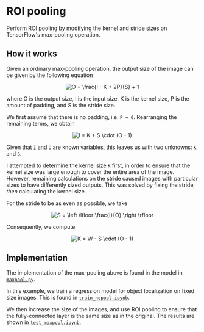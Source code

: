 # ROI pooling
Perform ROI pooling by modifying the kernel and stride sizes on TensorFlow's max-pooling operation.

## How it works
Given an ordinary max-pooling operation, the output size of the image can be given by the following equation
<p align="center">
	<img src="https://latex.codecogs.com/gif.latex?O%20%3D%20%5Cfrac%7BI%20-%20K%20&plus;%202P%7D%7BS%7D%20&plus;%201" title="O = \frac{I - K + 2P}{S} + 1" />
</p>

where O is the output size, I is the input size, K is the kernel size, P is the amount of padding, and S is the stride size.

We first assume that there is no padding, i.e. `P = 0`. Rearranging the remaining terms, we obtain
<p align="center">
	<img src="https://latex.codecogs.com/gif.latex?I%20%3D%20K%20&plus;%20S%20%5Ccdot%20%28O%20-%201%29" title="I = K + S \cdot (O - 1)" />
</p>

Given that `I` and `O` are known variables, this leaves us with two unknowns: `K` and `S`.

I attempted to determine the kernel size `K` first, in order to ensure that the kernel size was large enough to cover the entire area of the image. However, remaining calculations on the stride caused images with particular sizes to have differently sized outputs. This was solved by fixing the stride, _then_ calculating the kernel size.

For the stride to be as even as possible, we take
<p align="center">
	<img src="https://latex.codecogs.com/gif.latex?S%20%3D%20%5Cleft%20%5Clfloor%20%5Cfrac%7BI%7D%7BO%7D%20%5Cright%20%5Crfloor" title="S = \left \lfloor \frac{I}{O} \right \rfloor" />
</p>

Consequently, we compute
<p align="center">
	<img src="https://latex.codecogs.com/gif.latex?K%20%3D%20W%20-%20S%20%5Ccdot%20%28O%20-%201%29" title="K = W - S \cdot (O - 1)" />
</p>

## Implementation
The implementation of the max-pooling above is found in the model in [`maxpool.py`](models/maxpool.py#L44).

In this example, we train a regression model for object localization on fixed size images. This is found in [`train_nopool.ipynb`](./train_nopool.ipynb).

We then increase the size of the images, and use ROI pooling to ensure that the fully-connected layer is the same size as in the original. The results are shown in [`test_maxpool.ipynb`](./test_maxpool.ipynb).
